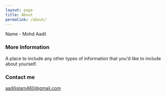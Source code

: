 ```yaml
---
layout: page
title: About
permalink: /about/
---
```

Name - Mohd Aadil

### More Information

A place to include any other types of information that you'd like to include about yourself.

### Contact me

[aadilislam460@gmail.com](mailto:email@domain.com)
